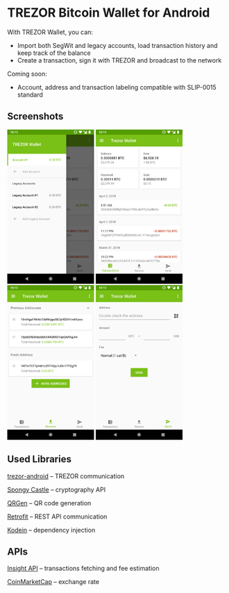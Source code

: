 # TREZOR Bitcoin Wallet for Android

With TREZOR Wallet, you can:
- Import both SegWit and legacy accounts, load transaction history and keep track of the balance
- Create a transaction, sign it with TREZOR and broadcast to the network

Coming soon:
- Account, address and transaction labeling compatible with SLIP-0015 standard

## Screenshots
<img src="docs/screen_accounts.png" width="200"> <img src="docs/screen_transactions.png" width="200"> <img src="docs/screen_addresses.png" width="200"> <img src="docs/screen_send.png" width="200">

## Used Libraries
[trezor-android](https://github.com/MattSkala/trezor-android) – TREZOR communication

[Spongy Castle](https://rtyley.github.io/spongycastle/) – cryptography API

[QRGen](https://github.com/kenglxn/QRGen) – QR code generation

[Retrofit](http://square.github.io/retrofit/) – REST API communication

[Kodein](https://github.com/Kodein-Framework/Kodein-DI/) – dependency injection

## APIs
[Insight API](https://github.com/bitpay/insight-api) – transactions fetching and fee estimation

[CoinMarketCap](https://coinmarketcap.com/api/) – exchange rate
